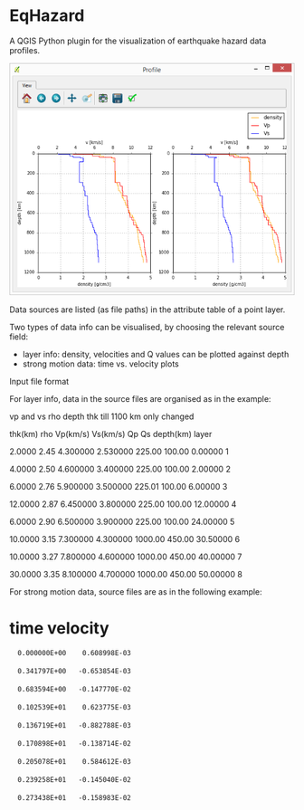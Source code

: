 # EqHazard
A QGIS Python plugin for the visualization of earthquake hazard data profiles.


![Layer info plot](./help/ims/screenshot_layer_info.png)


Data sources are listed (as file paths) in the attribute table of a point layer.

Two types of data info can be visualised, by choosing the relevant source field: 
- layer info: density, velocities and Q values can be plotted against depth
- strong motion data: time vs. velocity plots


Input file format

For layer info, data in the source files are organised as in the example:

vp and vs rho depth thk till 1100 km only changed

thk(km) rho   Vp(km/s)  Vs(km/s)    Qp       Qs     depth(km) layer

   2.0000 2.45  4.300000  2.530000   225.00   100.00    0.00000   1
   
   4.0000 2.50  4.600000  3.400000   225.00   100.00    2.00000   2
   
   6.0000 2.76  5.900000  3.500000   225.01   100.00    6.00000   3
   
  12.0000 2.87  6.450000  3.800000   225.00   100.00   12.00000   4
  
   6.0000 2.90  6.500000  3.900000   225.00   100.00   24.00000   5 
   
  10.0000 3.15  7.300000  4.300000  1000.00   450.00   30.50000   6
  
  10.0000 3.27  7.800000  4.600000  1000.00   450.00   40.00000   7
  
  30.0000 3.35  8.100000  4.700000  1000.00   450.00   50.00000   8 
  


For strong motion data, source files are as in the following example:

 #	time	velocity
 
	  0.000000E+00	  0.608998E-03
	  
	  0.341797E+00	 -0.653854E-03
	  
	  0.683594E+00	 -0.147770E-02
	  
	  0.102539E+01	  0.623775E-03
	  
	  0.136719E+01	 -0.882788E-03
	  
	  0.170898E+01	 -0.138714E-02
	  
	  0.205078E+01	  0.584612E-03
	  
	  0.239258E+01	 -0.145040E-02
	  
	  0.273438E+01	 -0.158983E-02


